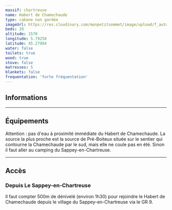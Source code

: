 ```yaml
---
massif: chartreuse
name: Habert de Chamechaude
type: cabane non gardée
imageUrl: https://res.cloudinary.com/monpetitsommet/image/upload/f_auto,q_auto/v1590923270/chartreuse/habert-de-chamechaude-1_usil7h.jpg
beds: 20
altitude: 1570
longitude: 5.79258
latitude: 45.27994
water: false
toilets: true
wood: true
stove: false
matresses: 5
blankets: false
frequentation: 'forte fréquentation'
---
```


## Informations

<!-- <grid :altitude="altitude" :beds="beds" :longitude="longitude" :latitude="longitude"></grid> -->

---

## Équipements

<!-- <grid :matresses="matresses" :blankets="blankets" :stove="stove" :wood="wood" :water="water" :toilets="toilets"></grid> -->

Attention : pas d'eau à proximité immédiate du Habert de Chamechaude. La source la plus proche est la source de Pré-Boiteux située sur le sentier qui contourne la Chamechaude par le sud, mais elle ne coule pas en été. Sinon il faut aller au camping du Sappey-en-Chartreuse.

---

## Accès

### Depuis Le Sappey-en-Chartreuse

Il faut compter 500m de dénivelé (environ 1h30) pour rejoindre le Habert de Chamechaude depuis le village du Sappey-en-Chartreuse via le GR 9.
